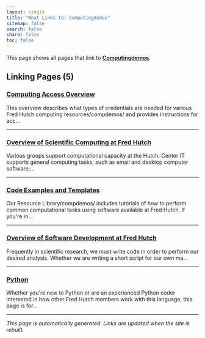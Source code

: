 ```yaml
---
layout: single
title: "What Links to: Computingdemos"
sitemap: false
search: false
share: false
toc: false
---
```


This page shows all pages that link to **[Computingdemos](/computingdemos/)**.

## Linking Pages (5)

### [Computing Access Overview](/scicomputing/access_overview/)

This overview describes what types of credentials are needed for various Fred Hutch computing resources/compdemos/ and provides instructions for acc...

---

### [Overview of Scientific Computing at Fred Hutch](/scicomputing/comp_index/)

Various groups support computational capacity at the Hutch. Center IT supports general computing tasks, such as email and desktop computer software;...

---

### [Code Examples and Templates](/scicomputing/software_examples/)

Our Resource Library/compdemos/ includes tutorials of how to perform common computational tasks using software available at Fred Hutch. If you're in...

---

### [Overview of Software Development at Fred Hutch](/scicomputing/software_overview/)

Frequently in scientific research, we must write code in order to perform our desired analysis. Whether we are writing a short script for our own ma...

---

### [Python](/scicomputing/software_python/)

Whether you're new to Python or are an experienced Python coder interested in how other Fred Hutch members work with this language,
this page is for...

---


*This page is automatically generated. Links are updated when the site is rebuilt.*
